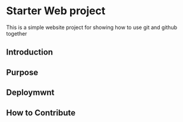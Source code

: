 # Starter Web project

This is a simple website project for showing how to use git and github together

## Introduction



## Purpose


## Deploymwnt



## How to Contribute